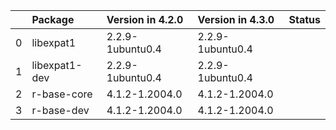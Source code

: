 <!-- markdown-link-check-disable -->

|    | Package       | Version in 4.2.0   | Version in 4.3.0   | Status   |
|---:|:--------------|:-------------------|:-------------------|:---------|
|  0 | libexpat1     | 2.2.9-1ubuntu0.4   | 2.2.9-1ubuntu0.4   |          |
|  1 | libexpat1-dev | 2.2.9-1ubuntu0.4   | 2.2.9-1ubuntu0.4   |          |
|  2 | r-base-core   | 4.1.2-1.2004.0     | 4.1.2-1.2004.0     |          |
|  3 | r-base-dev    | 4.1.2-1.2004.0     | 4.1.2-1.2004.0     |          |